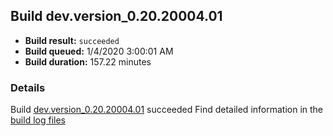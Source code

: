 ## Build dev.version_0.20.20004.01
- **Build result:** `succeeded`
- **Build queued:** 1/4/2020 3:00:01 AM
- **Build duration:** 157.22 minutes
### Details
Build [dev.version_0.20.20004.01](https://winappstudio.visualstudio.com/web/build.aspx?pcguid=a4ef43be-68ce-4195-a619-079b4d9834c2&builduri=vstfs%3a%2f%2f%2fBuild%2fBuild%2f32466) succeeded
Find detailed information in the [build log files]()
